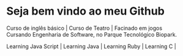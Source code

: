 

 <h1> Seja bem vindo ao meu Github </h1>
Curso de inglês básico | Curso de Teatro | Facinado em jogos <br>
Cursando Engenharia de Software, no Parque Tecnológico Biopark.

Learning Java Script | 
Learning Java | 
Learning Ruby | 
Learning C | 

